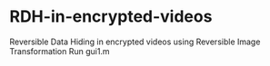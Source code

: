 # RDH-in-encrypted-videos
Reversible Data Hiding in encrypted videos using Reversible Image Transformation
Run gui1.m
